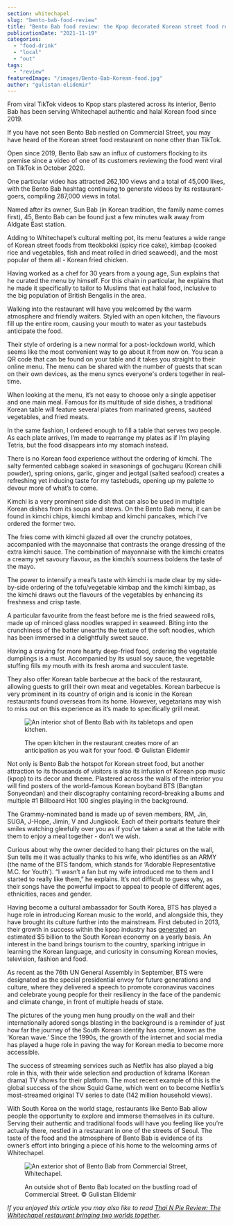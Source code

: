 ```yaml
---
section: whitechapel
slug: "bento-bab-food-review"
title: "Bento Bab food review: the Kpop decorated Korean street food restaurant"
publicationDate: "2021-11-19"
categories: 
  - "food-drink"
  - "local"
  - "out"
tags: 
  - "review"
featuredImage: "/images/Bento-Bab-Korean-food.jpg"
author: "gulistan-elidemir"
---
```


From viral TikTok videos to Kpop stars plastered across its interior, Bento Bab has been serving Whitechapel authentic and halal Korean food since 2019.

If you have not seen Bento Bab nestled on Commercial Street, you may have heard of the Korean street food restaurant on none other than TikTok.

Open since 2019, Bento Bab saw an influx of customers flocking to its premise since a video of one of its customers reviewing the food went viral on TikTok in October 2020. 

One particular video has attracted 262,100 views and a total of 45,000 likes, with the Bento Bab hashtag continuing to generate videos by its restaurant-goers, compiling 287,000 views in total. 

Named after its owner, Sun Bab (in Korean tradition, the family name comes first), 45, Bento Bab can be found just a few minutes walk away from Aldgate East station. 

Adding to Whitechapel’s cultural melting pot, its menu features a wide range of Korean street foods from tteokbokki (spicy rice cake), kimbap (cooked rice and vegetables, fish and meat rolled in dried seaweed), and the most popular of them all - Korean fried chicken.

Having worked as a chef for 30 years from a young age, Sun explains that he curated the menu by himself. For this chain in particular, he explains that he made it specifically to tailor to Muslims that eat halal food, inclusive to the big population of British Bengalis in the area.

Walking into the restaurant will have you welcomed by the warm atmosphere and friendly waiters. Styled with an open kitchen, the flavours fill up the entire room, causing your mouth to water as your tastebuds anticipate the food.

Their style of ordering is a new normal for a post-lockdown world, which seems like the most convenient way to go about it from now on. You scan a QR code that can be found on your table and it takes you straight to their online menu. The menu can be shared with the number of guests that scan on their own devices, as the menu syncs everyone's orders together in real-time. 

When looking at the menu, it’s not easy to choose only a single appetiser and one main meal. Famous for its multitude of side dishes, a traditional Korean table will feature several plates from marinated greens, sautéed vegetables, and fried meats. 

In the same fashion, I ordered enough to fill a table that serves two people. As each plate arrives, I’m made to rearrange my plates as if I’m playing Tetris, but the food disappears into my stomach instead. 

There is no Korean food experience without the ordering of kimchi. The salty fermented cabbage soaked in seasonings of gochugaru (Korean chilli powder), spring onions, garlic, ginger and jeotgal (salted seafood) creates a refreshing yet inducing taste for my tastebuds, opening up my palette to devour more of what’s to come.

Kimchi is a very prominent side dish that can also be used in multiple Korean dishes from its soups and stews. On the Bento Bab menu, it can be found in kimchi chips, kimchi kimbap and kimchi pancakes, which I’ve ordered the former two. 

The fries come with kimchi glazed all over the crunchy potatoes, accompanied with the mayonnaise that contrasts the orange dressing of the extra kimchi sauce. The combination of mayonnaise with the kimchi creates a creamy yet savoury flavour, as the kimchi’s sourness boldens the taste of the mayo.

The power to intensify a meal’s taste with kimchi is made clear by my side-by-side ordering of the tofu/vegetable kimbap and the kimchi kimbap, as the kimchi draws out the flavours of the vegetables by enhancing its freshness and crisp taste.

A particular favourite from the feast before me is the fried seaweed rolls, made up of minced glass noodles wrapped in seaweed. Biting into the crunchiness of the batter unearths the texture of the soft noodles, which has been immersed in a delightfully sweet sauce.

Having a craving for more hearty deep-fried food, ordering the vegetable dumplings is a must. Accompanied by its usual soy sauce, the vegetable stuffing fills my mouth with its fresh aroma and succulent taste.

They also offer Korean table barbecue at the back of the restaurant, allowing guests to grill their own meat and vegetables. Korean barbecue is very prominent in its country of origin and is iconic in the Korean restaurants found overseas from its home. However, vegetarians may wish to miss out on this experience as it’s made to specifically grill meat. 

<figure>

![An interior shot of Bento Bab with its tabletops and open kitchen.](/images/Bento-Bab-interior-Commercial-Street-1024x683.jpg)

<figcaption>

The open kitchen in the restaurant creates more of an anticipation as you wait for your food. © Gulistan Elidemir

</figcaption>

</figure>

Not only is Bento Bab the hotspot for Korean street food, but another attraction to its thousands of visitors is also its infusion of Korean pop music (kpop) to its decor and theme. Plastered across the walls of the interior you will find posters of the world-famous Korean boyband BTS (Bangtan Sonyeondan) and their discography containing record-breaking albums and multiple #1 Billboard Hot 100 singles playing in the background.

The Grammy-nominated band is made up of seven members, RM, Jin, SUGA, J-Hope, Jimin, V and Jungkook. Each of their portraits feature their smiles watching gleefully over you as if you’ve taken a seat at the table with them to enjoy a meal together - don’t we wish. 

Curious about why the owner decided to hang their pictures on the wall, Sun tells me it was actually thanks to his wife, who identifies as an ARMY (the name of the BTS fandom, which stands for ‘Adorable Representative M.C. for Youth’). “I wasn’t a fan but my wife introduced me to them and I started to really like them,” he explains. It’s not difficult to guess why, as their songs have the powerful impact to appeal to people of different ages, ethnicities, races and gender.

Having become a cultural ambassador for South Korea, BTS has played a huge role in introducing Korean music to the world, and alongside this, they have brought its culture further into the mainstream. First debuted in 2013, their growth in success within the kpop industry has [generated](https://www.npr.org/2021/08/06/1025551697/how-bts-is-adding-an-estimated-5-billion-to-the-south-korean-economy-a-year?t=1637261129939) an estimated $5 billion to the South Korean economy on a yearly basis. An interest in the band brings tourism to the country, sparking intrigue in learning the Korean language, and curiosity in consuming Korean movies, television, fashion and food. 

As recent as the 76th UN General Assembly in September, BTS were designated as the special presidential envoy for future generations and culture, where they delivered a speech to promote coronavirus vaccines and celebrate young people for their resiliency in the face of the pandemic and climate change, in front of multiple heads of state. 

The pictures of the young men hung proudly on the wall and their internationally adored songs blasting in the background is a reminder of just how far the journey of the South Korean identity has come, known as the ‘Korean wave.’ Since the 1990s, the growth of the internet and social media has played a huge role in paving the way for Korean media to become more accessible. 

The success of streaming services such as Netflix has also played a big role in this, with their wide selection and production of kdrama (Korean drama) TV shows for their platform. The most recent example of this is the global success of the show Squid Game, which went on to become Netflix’s most-streamed original TV series to date (142 million household views).

With South Korea on the world stage, restaurants like Bento Bab allow people the opportunity to explore and immerse themselves in its culture. Serving their authentic and traditional foods will have you feeling like you’re actually there, nestled in a restaurant in one of the streets of Seoul. The taste of the food and the atmosphere of Bento Bab is evidence of its owner’s effort into bringing a piece of his home to the welcoming arms of Whitechapel.

<figure>

![An exterior shot of Bento Bab from Commercial Street, Whitechapel.](/images/Bento-Bab-exterior-Commercial-Street-1024x683.jpg)

<figcaption>

An outside shot of Bento Bab located on the bustling road of Commercial Street. © Gulistan Elidemir

</figcaption>

</figure>

_If you enjoyed this article you may also like to read_ _[Thai N Pie Review: The Whitechapel restaurant bringing two worlds together](https://whitechapellondon.co.uk/thai-n-pie-restaurant-review/)_.
